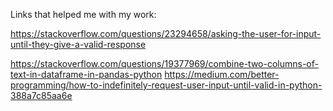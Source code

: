 Links that helped me with my work:

https://stackoverflow.com/questions/23294658/asking-the-user-for-input-until-they-give-a-valid-response

https://stackoverflow.com/questions/19377969/combine-two-columns-of-text-in-dataframe-in-pandas-python
https://medium.com/better-programming/how-to-indefinitely-request-user-input-until-valid-in-python-388a7c85aa6e
